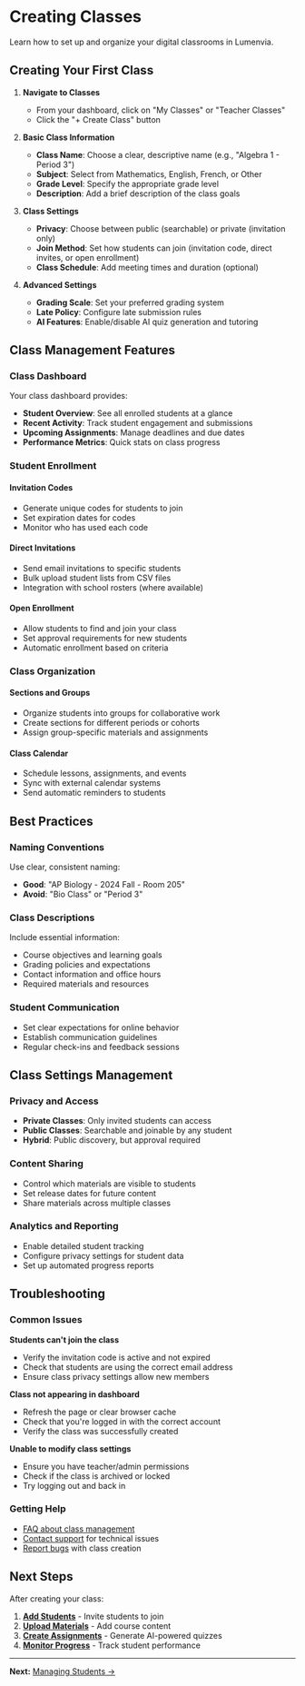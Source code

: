 # Creating Classes

Learn how to set up and organize your digital classrooms in Lumenvia.

## Creating Your First Class

1. **Navigate to Classes**
   - From your dashboard, click on "My Classes" or "Teacher Classes"
   - Click the "+ Create Class" button

2. **Basic Class Information**
   - **Class Name**: Choose a clear, descriptive name (e.g., "Algebra 1 - Period 3")
   - **Subject**: Select from Mathematics, English, French, or Other
   - **Grade Level**: Specify the appropriate grade level
   - **Description**: Add a brief description of the class goals

3. **Class Settings**
   - **Privacy**: Choose between public (searchable) or private (invitation only)
   - **Join Method**: Set how students can join (invitation code, direct invites, or open enrollment)
   - **Class Schedule**: Add meeting times and duration (optional)

4. **Advanced Settings**
   - **Grading Scale**: Set your preferred grading system
   - **Late Policy**: Configure late submission rules
   - **AI Features**: Enable/disable AI quiz generation and tutoring

## Class Management Features

### Class Dashboard
Your class dashboard provides:
- **Student Overview**: See all enrolled students at a glance
- **Recent Activity**: Track student engagement and submissions
- **Upcoming Assignments**: Manage deadlines and due dates
- **Performance Metrics**: Quick stats on class progress

### Student Enrollment

#### Invitation Codes
- Generate unique codes for students to join
- Set expiration dates for codes
- Monitor who has used each code

#### Direct Invitations
- Send email invitations to specific students
- Bulk upload student lists from CSV files
- Integration with school rosters (where available)

#### Open Enrollment
- Allow students to find and join your class
- Set approval requirements for new students
- Automatic enrollment based on criteria

### Class Organization

#### Sections and Groups
- Organize students into groups for collaborative work
- Create sections for different periods or cohorts
- Assign group-specific materials and assignments

#### Class Calendar
- Schedule lessons, assignments, and events
- Sync with external calendar systems
- Send automatic reminders to students

## Best Practices

### Naming Conventions
Use clear, consistent naming:
- **Good**: "AP Biology - 2024 Fall - Room 205"
- **Avoid**: "Bio Class" or "Period 3"

### Class Descriptions
Include essential information:
- Course objectives and learning goals
- Grading policies and expectations
- Contact information and office hours
- Required materials and resources

### Student Communication
- Set clear expectations for online behavior
- Establish communication guidelines
- Regular check-ins and feedback sessions

## Class Settings Management

### Privacy and Access
- **Private Classes**: Only invited students can access
- **Public Classes**: Searchable and joinable by any student
- **Hybrid**: Public discovery, but approval required

### Content Sharing
- Control which materials are visible to students
- Set release dates for future content
- Share materials across multiple classes

### Analytics and Reporting
- Enable detailed student tracking
- Configure privacy settings for student data
- Set up automated progress reports

## Troubleshooting

### Common Issues

**Students can't join the class**
- Verify the invitation code is active and not expired
- Check that students are using the correct email address
- Ensure class privacy settings allow new members

**Class not appearing in dashboard**
- Refresh the page or clear browser cache
- Check that you're logged in with the correct account
- Verify the class was successfully created

**Unable to modify class settings**
- Ensure you have teacher/admin permissions
- Check if the class is archived or locked
- Try logging out and back in

### Getting Help
- [FAQ about class management](/troubleshooting/faq#class-management)
- [Contact support](/troubleshooting/contact-support) for technical issues
- [Report bugs](/troubleshooting/) with class creation

## Next Steps

After creating your class:

1. **[Add Students](/teachers/managing-students)** - Invite students to join
2. **[Upload Materials](/teachers/uploading-materials)** - Add course content
3. **[Create Assignments](/teachers/creating-quizzes)** - Generate AI-powered quizzes
4. **[Monitor Progress](/teachers/analytics)** - Track student performance

---

**Next:** [Managing Students →](/teachers/managing-students)
